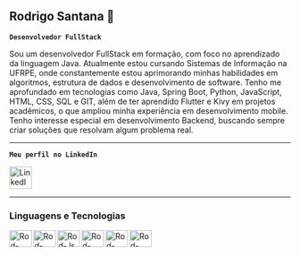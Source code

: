## Rodrigo Santana 👋
**`Desenvolvedor FullStack`**

Sou um desenvolvedor FullStack em formação, com foco no aprendizado da linguagem Java. Atualmente estou cursando Sistemas de Informação na UFRPE, onde constantemente estou aprimorando minhas habilidades em algoritmos, estrutura de dados e desenvolvimento de software. Tenho me aprofundado em tecnologias como Java, Spring Boot, Python, JavaScript, HTML, CSS, SQL e GIT, além de ter aprendido Flutter e Kivy em projetos acadêmicos, o que ampliou minha experiência em desenvolvimento mobile. Tenho interesse especial em desenvolvimento Backend, buscando sempre criar soluções que resolvam algum problema real. 

---
**`Meu perfil no LinkedIn`**
<div>
  <a href="https://www.linkedin.com/in/rodrigo-santana-280928233/" target="_blank">
    <img src="https://cdn.jsdelivr.net/gh/devicons/devicon/icons/linkedin/linkedin-original.svg" alt="LinkedIn" width="40" height="40"/>
  </a>
</div>

---
### Linguagens e Tecnologias
  <a href="https://github.com/rodrigosantana24/AprendizagemJava" target="_blank">
  <img align="left" alt="Rod-Java" height="30" width="40"
    src="https://cdn.jsdelivr.net/gh/devicons/devicon@latest/icons/java/java-plain.svg">
</a>

<a href="https://github.com/rodrigosantana24/AprendizagemPython" target="_blank">
  <img align="left" alt="Rod-Python" height="30" width="40"
    src="https://cdn.jsdelivr.net/gh/devicons/devicon@latest/icons/python/python-original.svg">
</a>

<a href="https://www.linkedin.com/in/rodrigo-santana-280928233/" target="_blank">
  <img align="left" alt="Rod-Js" height="30" width="40"
    src="https://cdn.jsdelivr.net/gh/devicons/devicon@latest/icons/javascript/javascript-original.svg">
</a>

<a href="https://www.linkedin.com/in/rodrigo-santana-280928233/" target="_blank">
  <img align="left" alt="Rod-HTML" height="30" width="40"
    src="https://cdn.jsdelivr.net/gh/devicons/devicon@latest/icons/html5/html5-original.svg">
</a>

<a href="https://www.linkedin.com/in/rodrigo-santana-280928233/" target="_blank">
  <img align="left" alt="Rod-CSS" height="30" width="40"
    src="https://cdn.jsdelivr.net/gh/devicons/devicon@latest/icons/css3/css3-original.svg">
</a>

<a href="https://www.linkedin.com/in/rodrigo-santana-280928233/" target="_blank">
  <img align="left" alt="Rod-Spring" height="30" width="40"
    src="https://cdn.jsdelivr.net/gh/devicons/devicon@latest/icons/spring/spring-original.svg">
</a>
<br />

